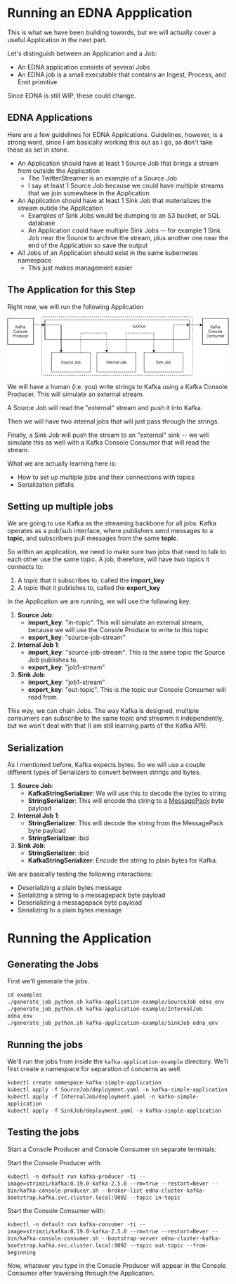 # Running an EDNA Appplication

This is what we have been building towards, but we will actually cover a useful Application in the next part.

Let's distinguish between an Application and a Job:

- An EDNA application consists of several Jobs
- An EDNA job is a small executable that contains an Ingest, Process, and Emit primitive

Since EDNA is still WIP, these could change. 

## EDNA Applications

Here are a few guidelines for EDNA Applications. Guidelines, however, is a strong word, since I am basically working this out as I go, so don't take these as set in stone.

- An Application should have at least 1 Source Job that brings a stream from outside the Application
    - The TwitterStreamer is an example of a Source Job
    - I say at least 1 Source Job because we could have multiple streams that we join somewhere in the Application
- An Application should have at least 1 Sink Job that materializes the stream outide the Application
    - Examples of Sink Jobs would be dumping to an S3 bucket, or SQL database
    - An Application could have multiple Sink Jobs -- for example 1 Sink Job near the Source to archive the stream, plus another one near the end of the Application so save the output
- All Jobs of an Application should exist in the same kubernetes namespace
    - This just makes management easier

## The Application for this Step

Right now, we will run the following Application

![architecture](./images/architecture.png)

We will have a human (i.e. you) write strings to Kafka using a Kafka Console Producer. This will simulate an external stream.

A Source Job will read the "external" stream and push it into Kafka.

Then we will have two internal jobs that will just pass through the strings.

Finally, a Sink Job will push the stream to an "external" sink -- we will simulate this as well with a Kafka Console Consumer that will read the stream.

What we are actually learning here is:

- How to set up multiple jobs and their connections with topics
- Serialization pitfalls

## Setting up multiple jobs

We are going to use Kafka as the streaming backbone for all jobs. Kafka operates as a pub/sub interface, where publishers send messages to a **topic**, and subscribers pull messages from the same **topic**.

So within an application, we need to make sure two jobs that need to talk to each other use the same topic. A job, therefore, will have two topics it connects to:

1. A topic that it subscribes to, called the **import_key**
2. A topic that it publishes to, called the **export_key**

In the Application we are running, we will use the following key:

1. **Source Job**:
    - **import_key**: "in-topic". This will simulate an external stream, because we will use the Console Produce to write to this topic
    - **export_key**: "source-job-stream"
2. **Internal Job 1**:
    - **import_key**: "source-job-stream". This is the same topic the Source Job publishes to.
    - **export_key**: "job1-stream"
3. **Sink Job**:
    - **import_key**: "job1-stream"
    - **export_key**: "out-topic". This is the topic our Console Consumer will read from.

This way, we can chain Jobs. The way Kafka is designed, multiple consumers can subscribe to the same topic and streamm it independently, but we won't deal with that (I am still learning parts of the Kafka API).

## Serialization

As I mentioned before, Kafka expects bytes. So we will use a couple different types of Serializers to convert between strings and bytes.

1. **Source Job**:
    - **KafkaStringSerializer**: We will use this to decode the bytes to string
    - **StringSerializer**: This will encode the string to a [MessagePack](https://msgpack.org/) byte payload
2. **Internal Job 1**:
    - **StringSerializer**: This will decode the string from the MessagePack byte payload
    - **StringSerializer**: ibid
3. **Sink Job**:
    - **StringSerializer**: ibid
    - **KafkaStringSerializer**: Encode the string to plain bytes for Kafka.

We are basically testing the following interactions:
- Deserializing a plain bytes message
- Serializing a string to a messagepack byte payload
- Deserializing a messagepack byte payload
- Serializing to a plain bytes message


# Running the Application

## Generating the Jobs
First we'll generate the jobs.

```
cd examples
./generate_job_python.sh kafka-application-example/SourceJob edna_env
./generate_job_python.sh kafka-application-example/InternalJob edna_env
./generate_job_python.sh kafka-application-example/SinkJob edna_env
```

## Running the jobs
We'll run the jobs from inside the `kafka-application-example` directory. We'll first create a namespace for separation of concerns as well.

```
kubectl create namespace kafka-simple-application
kubectl apply -f SourceJob/deployment.yaml -n kafka-simple-application
kubectl apply -f InternalJob/deployment.yaml -n kafka-simple-application
kubectl apply -f SinkJob/deployment.yaml -n kafka-simple-application
```

## Testing the jobs
Start a Console Producer and Console Consumer on separate terminals:

Start the Console Producer with:

```
kubectl -n default run kafka-producer -ti --image=strimzi/kafka:0.19.0-kafka-2.5.0 --rm=true --restart=Never -- bin/kafka-console-producer.sh --broker-list edna-cluster-kafka-bootstrap.kafka.svc.cluster.local:9092 --topic in-topic
```

Start the Console Consumer with:

```
kubectl -n default run kafka-consumer -ti --image=strimzi/kafka:0.19.0-kafka-2.5.0 --rm=true --restart=Never -- bin/kafka-console-consumer.sh --bootstrap-server edna-cluster-kafka-bootstrap.kafka.svc.cluster.local:9092 --topic out-topic --from-beginning
```

Now, whatever you type in the Console Producer will appear in the Console Consumer after traversing through the Application.